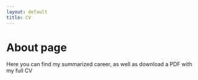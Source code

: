 ```yaml
---
layout: default
title: CV
---
```

# About page

Here you can find my summarized career, as well as download a PDF with my full CV